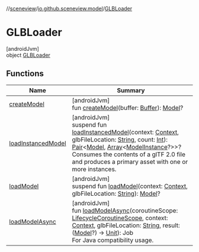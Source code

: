 //[sceneview](../../../index.md)/[io.github.sceneview.model](../index.md)/[GLBLoader](index.md)

# GLBLoader

[androidJvm]\
object [GLBLoader](index.md)

## Functions

| Name | Summary |
|---|---|
| [createModel](create-model.md) | [androidJvm]<br>fun [createModel](create-model.md)(buffer: [Buffer](https://developer.android.com/reference/kotlin/java/nio/Buffer.html)): [Model](../index.md#1227607086%2FClasslikes%2F-1571379623)? |
| [loadInstancedModel](load-instanced-model.md) | [androidJvm]<br>suspend fun [loadInstancedModel](load-instanced-model.md)(context: [Context](https://developer.android.com/reference/kotlin/android/content/Context.html), glbFileLocation: [String](https://kotlinlang.org/api/latest/jvm/stdlib/kotlin/-string/index.html), count: [Int](https://kotlinlang.org/api/latest/jvm/stdlib/kotlin/-int/index.html)): [Pair](https://kotlinlang.org/api/latest/jvm/stdlib/kotlin/-pair/index.html)&lt;[Model](../index.md#1227607086%2FClasslikes%2F-1571379623), [Array](https://kotlinlang.org/api/latest/jvm/stdlib/kotlin/-array/index.html)&lt;[ModelInstance](../index.md#1724271641%2FClasslikes%2F-1571379623)?&gt;&gt;?<br>Consumes the contents of a glTF 2.0 file and produces a primary asset with one or more instances. |
| [loadModel](load-model.md) | [androidJvm]<br>suspend fun [loadModel](load-model.md)(context: [Context](https://developer.android.com/reference/kotlin/android/content/Context.html), glbFileLocation: [String](https://kotlinlang.org/api/latest/jvm/stdlib/kotlin/-string/index.html)): [Model](../index.md#1227607086%2FClasslikes%2F-1571379623)? |
| [loadModelAsync](load-model-async.md) | [androidJvm]<br>fun [loadModelAsync](load-model-async.md)(coroutineScope: [LifecycleCoroutineScope](https://developer.android.com/reference/kotlin/androidx/lifecycle/LifecycleCoroutineScope.html), context: [Context](https://developer.android.com/reference/kotlin/android/content/Context.html), glbFileLocation: [String](https://kotlinlang.org/api/latest/jvm/stdlib/kotlin/-string/index.html), result: ([Model](../index.md#1227607086%2FClasslikes%2F-1571379623)?) -&gt; [Unit](https://kotlinlang.org/api/latest/jvm/stdlib/kotlin/-unit/index.html)): Job<br>For Java compatibility usage. |
